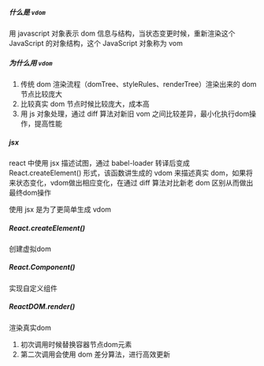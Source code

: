 ##### 什么是 ```vdom```

用 javascript 对象表示 dom 信息与结构，当状态变更时候，重新渲染这个 JavaScript 的对象结构，这个 JavaScript 对象称为 vom



##### 为什么用 ```vdom```

1. 传统 dom 渲染流程（domTree、styleRules、renderTree）渲染出来的 dom 节点比较庞大
2. 比较真实 dom 节点时候比较庞大，成本高
3. 用 js 对象处理，通过 diff 算法对新旧 vom 之间比较差异，最小化执行dom操作，提高性能



##### jsx

react 中使用 jsx 描述试图，通过 babel-loader 转译后变成 React.createElement() 形式，该函数讲生成的 vdom 来描述真实 dom，如果将来状态变化，vdom做出相应变化，在通过 diff 算法对比新老 dom 区别从而做出最终dom操作

使用 jsx 是为了更简单生成 vdom



##### React.createElement() 

创建虚拟dom



##### React.Component()

实现自定义组件



##### ReactDOM.render()

渲染真实dom

1. 初次调用时候替换容器节点dom元素
2. 第二次调用会使用 dom 差分算法，进行高效更新